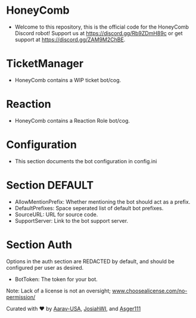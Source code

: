 # HoneyComb

- Welcome to this repository, this is the official code for the HoneyComb Discord robot! Support us at https://discord.gg/Rb9ZDmH89c or get support at https://discord.gg/ZAM9M2ChBE.

# TicketManager

- HoneyComb contains a WIP ticket bot/cog.

# Reaction

- HoneyComb contains a Reaction Role bot/cog.

# Configuration

- This section documents the bot configuration in config.ini

# Section DEFAULT

- AllowMentionPrefix: Whether mentioning the bot should act as a prefix.
- DefaultPrefixes: Space seperated list of default bot prefixes.
- SourceURL: URL for source code.
- SupportServer: Link to the bot support server.

# Section Auth
Options in the auth section are REDACTED by default, and should be configured per user as desired.

- BotToken: The token for your bot.

Note: Lack of a license is not an oversight; www.choosealicense.com/no-permission/ <br />

Curated with ❤️ by [Aarav-USA](https://github.com/Aarav-USA), [JosiahWI](https://github.com/JosiahWI), and [Asger111](https://github.com/Asger111)
